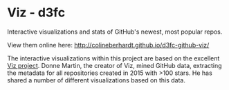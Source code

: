 # Viz - d3fc
Interactive visualizations and stats of GitHub's newest, most popular repos.

View them online here: http://colineberhardt.github.io/d3fc-github-viz/

The interactive visualizations within this project are based on the excellent [Viz project](https://github.com/donnemartin/viz). Donne Martin, the creator of Viz, mined GitHub data, extracting the metadata for all repositories created in 2015 with >100 stars. He has shared a number of different visualizations based on this data.
